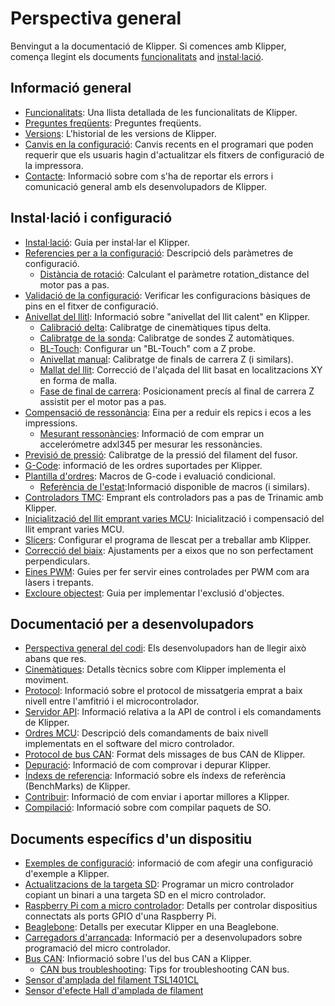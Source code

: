 # Perspectiva general

Benvingut a la documentació de Klipper. Si comences amb Klipper, comença llegint els documents [funcionalitats](Features.md) and [instal·lació](Installation.md).

## Informació general

- [Funcionalitats](Features.md): Una llista detallada de les funcionalitats de Klipper.
- [Preguntes freqüents](FAQ.md): Preguntes freqüents.
- [Versions](Releases.md): L'historial de les versions de Klipper.
- [Canvis en la configuració](Config_Changes.md): Canvis recents en el programari que poden requerir que els usuaris hagin d'actualitzar els fitxers de configuració de la impressora.
- [Contacte](Contact.md): Informació sobre com s'ha de reportar els errors i comunicació general amb els desenvolupadors de Klipper.

## Instal·lació i configuració

- [Instal·lació](Installation.md): Guia per instal·lar el Klipper.
- [Referencies per a la configuració](Config_Reference.md): Descripció dels paràmetres de configuració.
   - [Distància de rotació](Rotation_Distance.md): Calculant el paràmetre rotation_distance del motor pas a pas.
- [Validació de la configuració](Config_checks.md): Verificar les configuracions bàsiques de pins en el fitxer de configuració.
- [Anivellat del llitl](Bed_Level.md): Informació sobre "anivellat del llit calent" en Klipper.
   - [Calibració delta](Delta_Calibrate.md): Calibratge de cinemàtiques tipus delta.
   - [Calibratge de la sonda](Probe_Calibrate.md): Calibratge de sondes Z automàtiques.
   - [BL-Touch](BLTouch.md): Configurar un "BL-Touch" com a Z probe.
   - [Anivellat manual](Manual_Level.md): Calibratge de finals de carrera Z (i similars).
   - [Mallat del llit](Bed_Mesh.md): Correcció de l'alçada del llit basat en localitzacions XY en forma de malla.
   - [Fase de final de carrera](Endstop_Phase.md): Posicionament precís al final de carrera Z assistit per el motor pas a pas.
- [Compensació de ressonància](Resonance_Compensation.md): Eina per a reduir els repics i ecos a les impressions.
   - [Mesurant ressonàncies](Measuring_Resonances.md): Informació de com emprar un accelerómetre adxl345 per mesurar les ressonàncies.
- [Previsió de pressió](Pressure_Advance.md): Calibratge de la pressió del filament del fusor.
- [G-Code](G-Codes.md): informació de les ordres suportades per Klipper.
- [Plantilla d'ordres](Command_Templates.md): Macros de G-code i evaluació condicional.
   - [Referència de l'estat](Status_Reference.md):Informació disponible de macros (i similars).
- [Controladors TMC](TMC_Drivers.md): Emprant els controladors pas a pas de Trinamic amb Klipper.
- [Inicialització del llit emprant varies MCU](Multi_MCU_Homing.md): Inicialització i compensació del llit emprant varies MCU.
- [Slicers](Slicers.md): Configurar el programa de llescat per a treballar amb Klipper.
- [Correcció del biaix](Skew_Correction.md): Ajustaments per a eixos que no son perfectament perpendiculars.
- [Eines PWM](Using_PWM_Tools.md): Guies per fer servir eines controlades per PWM com ara làsers i trepants.
- [Excloure objectest](Exclude_Object.md): Guia per implementar l'exclusió d'objectes.

## Documentació per a desenvolupadors

- [Perspectiva general del codi](Code_Overview.md): Els desenvolupadors han de llegir això abans que res.
- [Cinemàtiques](Kinematics.md): Detalls tècnics sobre com Klipper implementa el moviment.
- [Protocol](Protocol.md): Informació sobre el protocol de missatgeria emprat a baix nivell entre l'amfitrió i el microcontrolador.
- [Servidor API](API_Server.md): Informació relativa a la API de control i els comandaments de Klipper.
- [Ordres MCU](MCU_Commands.md): Descripció dels comandaments de baix nivell implementats en el software del micro controlador.
- [Protocol de bus CAN](CANBUS_protocol.md): Format dels missages de bus CAN de Klipper.
- [Depuració](Debugging.md): Informació de com comprovar i depurar Klipper.
- [Índexs de referencia](Benchmarks.md): Informació sobre els índexs de referència (BenchMarks) de Klipper.
- [Contribuir](CONTRIBUTING.md): Informació de com enviar i aportar millores a Klipper.
- [Compilació](Packaging.md): Informació sobre com compilar paquets de SO.

## Documents específics d'un dispositiu

- [Exemples de configuració](Example_Configs.md): informació de com afegir una configuració d'exemple a Klipper.
- [Actualitzacions de la targeta SD](SDCard_Updates.md): Programar un micro controlador copiant un binari a una targeta SD en el micro controlador.
- [Raspberry Pi com a micro controlador](RPi_microcontroller.md): Detalls per controlar dispositius connectats als ports GPIO d'una Raspberry Pi.
- [Beaglebone](Beaglebone.md): Detalls per executar Klipper en una Beaglebone.
- [Carregadors d'arrancada](Bootloaders.md): Informació per a desenvolupadors sobre programació del micro controlador.
- [Bus CAN](CANBUS.md): Infiormació sobre l'us del bus CAN a Klipper.
   - [CAN bus troubleshooting](CANBUS_Troubleshooting.md): Tips for troubleshooting CAN bus.
- [Sensor d'amplada del filament TSL1401CL](TSL1401CL_Filament_Width_Sensor.md)
- [Sensor d'efecte Hall d'amplada de filament](Hall_Filament_Width_Sensor.md)
